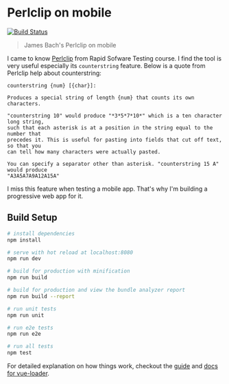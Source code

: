# Perlclip on mobile

[![Build Status](https://travis-ci.org/juacompe/perlclip.svg?branch=master)](https://travis-ci.org/juacompe/perlclip)

> James Bach's Perlclip on mobile

I came to know [Perlclip](http://www.satisfice.com/tools.shtml) from Rapid Sofware Testing course. I find the tool is very useful especially its `counterstring` feature. Below is a quote from Perlclip help about counterstring:

```
counterstring {num} [{char}]:

Produces a special string of length {num} that counts its own characters.

"counterstring 10" would produce "*3*5*7*10*" which is a ten character long string,
such that each asterisk is at a position in the string equal to the number that
precedes it. This is useful for pasting into fields that cut off text, so that you
can tell how many characters were actually pasted.

You can specify a separator other than asterisk. "counterstring 15 A" would produce
"A3A5A7A9A12A15A"
```

I miss this feature when testing a mobile app. That's why I'm building a progressive web app for it.

## Build Setup

``` bash
# install dependencies
npm install

# serve with hot reload at localhost:8080
npm run dev

# build for production with minification
npm run build

# build for production and view the bundle analyzer report
npm run build --report

# run unit tests
npm run unit

# run e2e tests
npm run e2e

# run all tests
npm test
```

For detailed explanation on how things work, checkout the [guide](http://vuejs-templates.github.io/webpack/) and [docs for vue-loader](http://vuejs.github.io/vue-loader).
